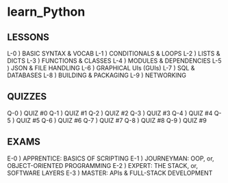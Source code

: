 # learn_Python

## LESSONS

L-0 ) BASIC SYNTAX & VOCAB
L-1 ) CONDITIONALS & LOOPS
L-2 ) LISTS & DICTS
L-3 ) FUNCTIONS & CLASSES
L-4 ) MODULES & DEPENDENCIES
L-5 ) JSON & FILE HANDLING
L-6 ) GRAPHICAL UIs (GUIs)
L-7 ) SQL & DATABASES
L-8 ) BUILDING & PACKAGING
L-9 ) NETWORKING

## QUIZZES

Q-0 ) QUIZ #0
Q-1 ) QUIZ #1
Q-2 ) QUIZ #2
Q-3 ) QUIZ #3
Q-4 ) QUIZ #4
Q-5 ) QUIZ #5
Q-6 ) QUIZ #6
Q-7 ) QUIZ #7
Q-8 ) QUIZ #8
Q-9 ) QUIZ #9

## EXAMS

E-0 ) APPRENTICE: BASICS OF SCRIPTING
E-1 ) JOURNEYMAN: OOP, or, OBJECT-ORIENTED PROGRAMMING
E-2 ) EXPERT: THE STACK, or, SOFTWARE LAYERS
E-3 ) MASTER: APIs & FULL-STACK DEVELOPMENT